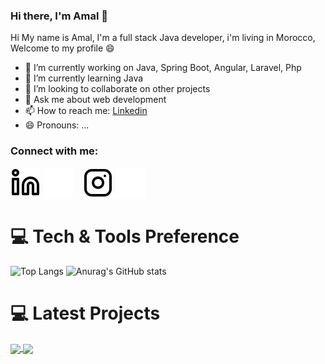 ### Hi there, I'm Amal 👋

Hi My name is Amal, I'm a full stack Java developer, i'm living in Morocco, Welcome to my profile 😄


- 🔭 I’m currently working on Java, Spring Boot, Angular, Laravel, Php
- 🌱 I’m currently learning Java
- 👯 I’m looking to collaborate on other projects
- 💬 Ask me about web development
- 📫 How to reach me: <a href="https://www.linkedin.com/in/amal-mtahri-87a5701b8/" class="btn btn-primary" > Linkedin </a>
- 😄 Pronouns: ...

### Connect with me:

[![website](./img/linkedin-light.svg)](https://www.linkedin.com/in/amal-mtahri-87a5701b8/)
[![website](./img/linkedin-dark.svg)](https://www.linkedin.com/in/amal-mtahri-87a5701b8/)
&nbsp;&nbsp;
[![website](./img/instagram-light.svg)](https://www.instagram.com/amalmtahri/)
[![website](./img/instagram-dark.svg)](https://www.instagram.com/amalmtahri/)

<h1>💻 Tech & Tools Preference</h1>

![Top Langs](https://github-readme-stats.vercel.app/api/top-langs/?username=amalmtahri&layout=compact)
![Anurag's GitHub stats](https://github-readme-stats.vercel.app/api?username=amalmtahri&show_icons=true&theme=codeSTACKr)

<h1>💻 Latest Projects</h1>

<a href="https://github.com/amalmtahri/BamcoReport_Devops">
  <img align="center" src="https://github-readme-stats.vercel.app/api/pin/?username=amalmtahri&repo=BamcoReport_Devops" />
</a>
<a href="https://github.com/amalmtahri/CodingZone">
  <img align="center" src="https://github-readme-stats.vercel.app/api/pin/?username=amalmtahri&repo=CodingZone" />
</a>



